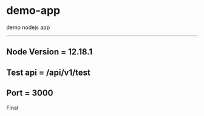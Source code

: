 # demo-app
demo nodejs app

---------------------------

Node Version = 12.18.1
----------------------

Test api =  /api/v1/test
------------------------

Port = 3000
------------
Final
